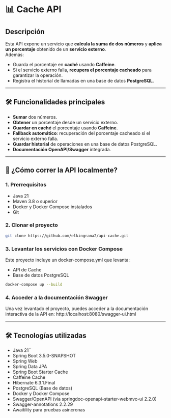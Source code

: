 # 📊 Cache API

## Descripción

Esta API expone un servicio que **calcula la suma de dos números** y **aplica un porcentaje** obtenido de un **servicio externo**.  
Además:
- Guarda el porcentaje en **caché** usando **Caffeine**.
- Si el servicio externo falla, **recupera el porcentaje cacheado** para garantizar la operación.
- Registra el historial de llamadas en una base de datos **PostgreSQL**.

---

## 🛠️ Funcionalidades principales

- **Sumar** dos números.
- **Obtener** un porcentaje desde un servicio externo.
- **Guardar en caché** el porcentaje usando **Caffeine**.
- **Fallback automático**: recuperación del porcentaje cacheado si el servicio externo falla.
- **Guardar historial** de operaciones en una base de datos PostgreSQL.
- **Documentación OpenAPI/Swagger** integrada.

---

## 🚀 ¿Cómo correr la API localmente?

### 1. Prerrequisitos

- Java 21
- Maven 3.8 o superior
- Docker y Docker Compose instalados
- Git

### 2. Clonar el proyecto

```bash
git clone https://github.com/elkingrana2/api-cache.git
```

### 3. Levantar los servicios con Docker Compose
Este proyecto incluye un docker-compose.yml que levanta:
- API de Cache
- Base de datos PostgreSQL
```bash
docker-compose up --build
```

### 4. Acceder a la documentación Swagger
Una vez levantado el proyecto, puedes acceder a la documentación interactiva de la API en:
http://localhost:8080/swagger-ui.html

---

## 🛠️ Tecnologías utilizadas
- Java 21``
- Spring Boot 3.5.0-SNAPSHOT
- Spring Web
- Spring Data JPA
- Spring Boot Starter Cache
- Caffeine Cache
- Hibernate 6.3.1.Final
- PostgreSQL (Base de datos)
- Docker y Docker Compose
- Swagger/OpenAPI (vía springdoc-openapi-starter-webmvc-ui 2.2.0)
- Swagger-annotations 2.2.29
- Awaitility para pruebas asíncronas
